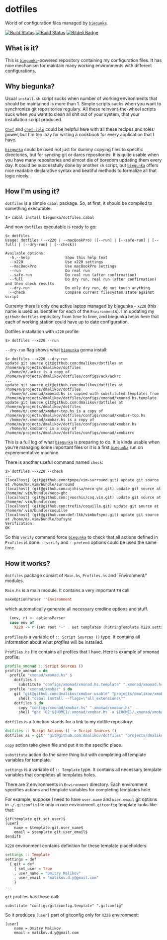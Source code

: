 # dotfiles

World of configuration files managed by [`biegunka`][biegunka].

[![Build Status](https://drone.io/github.com/dmalikov/dotfiles/status.png)](https://drone.io/github.com/dmalikov/dotfiles/latest)
[![Build Status](https://secure.travis-ci.org/dmalikov/dotfiles.png?branch=master)](http://travis-ci.org/dmalikov/dotfiles)
[![Bitdeli Badge](https://d2weczhvl823v0.cloudfront.net/dmalikov/dotfiles/trend.png)](https://bitdeli.com/free "Bitdeli Badge")

## What is it?

This is [`biegunka`][biegunka]-powered repository containing my configuration
files. It has nice mechanism for maintain many working environments with
different configurations.

## Why biegunka?

Usual `install.sh` script sucks when number of working environments that should
be maintained is more than 1. Simple scripts sucks when you want to synchronize
git repositories regulary. All these reinvent-the-wheel scripts suck when you
want to clean all shit out of your system, that your installation script
produced.

[`Chef`][chef] and
[`chef-solo`][chef-solo] could be helpful here
with all these recipes and roles power, but I'm too lazy for writing a cookbook
for every application that I have.

[`biegunka`][biegunka] could be used not just for dummy copying files to
specific directories, but for syncing git or darcs repositories. It is quite
usable when you have many repositories and almost die of boredom updating them
every day.  It could be successfully done by another `sh` script, but
[`biegunka`][biegunka] offers nice readable declarative syntax and beatiful
methods to formalize all that logic nicely.

## How I'm using it?

`dotfiles` is a simple `cabal` package. So, at first, it should be compiled to
something executable:

```
$> cabal install biegunka/dotfiles.cabal
```

And now `dotfiles` executable is ready to go:

```
$> dotfiles
Usage: dotfiles (--x220 | --macBookPro) ([--run] | [--safe-run] | [--full] | [--dry-run] | [--check])

Available options:
  -h,--help                Show this help text
  --x220                   Use x220 settings
  --macBookPro             Use macBookPro settings
  --run                    Do real run
  --safe-run               Do real run (after confirmation)
  --full                   Do dry run, real run (after confirmation) and then check results
  --dry-run                Do only dry run, do not touch anything
  --check                  Compare current filesystem state against script
```

Currenty there is only one active laptop managed by biegunka - `x220`
(this name is used as identifier for each of the `Environment`s). I'm
updating my `github:dotfiles` repository from time to time, and biegunka helps
here that each of working station could have up to date configuration.

Dotfiles installation with `x220` profile:

```
$> dotfiles --x220 --run
```

`--dry-run` flag shows what [`biegunka`][biegunka] gonna install:

```
$> dotfiles --x220 --dry-run
update git source git@github.com:dmalikov/dotfiles at /home/m/projects/dmalikov/dotfiles
  /home/m/.ackrc is a copy of /home/m/projects/dmalikov/dotfiles/configs/ack/ackrc
...
update git source git@github.com:dmalikov/dotfiles at /home/m/projects/dmalikov/dotfiles
  /home/m/.xmonad/xmonad.hs is copied with substituted templates from /home/m/projects/dmalikov/dotfiles/configs/xmonad/xmonad.hs.template
update git source git@github.com:dmalikov/dotfiles at /home/m/projects/dmalikov/dotfiles
  /home/m/.xmonad/xmobar-top.hs is a copy of /home/m/projects/dmalikov/dotfiles/configs/xmonad/xmobar-top.hs
  /home/m/.xmonad/xmobar.hs is a copy of /home/m/projects/dmalikov/dotfiles/configs/xmonad/xmobar.hs
  /home/m/.xmobarrc is a copy of /home/m/projects/dmalikov/dotfiles/configs/xmonad/xmobarrc

```
This is a full log of what [`biegunka`][biegunka] is preparing to do. It is
kinda usable when you're managing some important files or it is a first
[`biegunka`][biegunka] run on experementative machine.


There is another useful command named `check`:
```
$> dotfiles --x220 --check
...
[localhost] (git@github.com:tpope/vim-surround.git) update git source at /home/m/.vim/bundle/surround
[localhost] (git@github.com:ujihisa/neco-ghc.git) update git source at /home/m/.vim/bundle/neco-ghc
[localhost] (git@github.com:jvoorhis/coq.vim.git) update git source at /home/m/.vim/bundle/coq
[localhost] (git@github.com:trefis/coquille.git) update git source at /home/m/.vim/bundle/coquille
[localhost] (git@github.com:def-lkb/vimbufsync.git) update git source at /home/m/.vim/bundle/bufsync
Verification:
OK
```
So this `verify` command force [`biegunka`][biegunka] to check that all actions
defined in `Profiles` is done. `--verify` and `--pretend` options could be used
the same time.

## How it works?

`dotfiles` package consist of `Main.hs`, `Profiles.hs` and `Environment/'
modules.

`Main.hs` is a main module. It contains a very important `TH` call

```haskell
makeOptionParser ''Environment
```

which automatically generate all necessary cmdline options and stuff.

```haskell
  (env, r) <- optionsParser
  case env of
    X220 -> r (set root "~" . set templates (hStringTemplate X220.settings)) X220.profiles
```

`profiles` is a variable of `:: Script Sources ()` type. It contains all
information about what _profiles_ will be installed.

`Profiles.hs` file contains all profiles that I have. Here is example of xmonad
profile:

```haskell
profile_xmonad :: Script Sources ()
profile_xmonad = do
  profile "xmonad/xmonad.hs" $
    dotfiles $
      substitute "configs/xmonad/xmonad.hs.template" ".xmonad/xmonad.hs"
  profile "xmonad/xmobar" $ do
    git "git@github.com:dmalikov/xmobar-usable" "projects/dmalikov/xmobar-usable" $
      shell "cabal install --flags=\"all_extensions\""
    dotfiles $ do
      copy "configs/xmonad/xmobar.hs" ".xmonad/xmobar.hs"
      shell "ghc -O2 ${HOME}/.xmonad/xmobar.hs -o ${HOME}/.xmonad/xmobar -fforce-recomp"
```

`dotfiles` is a function stands for a link to my dotfile repository:

``` haskell
dotfiles :: Script Actions () -> Script Sources ()
dotfiles as = git' "git@github.com:dmalikov/dotfiles" "projects/dmalikov/dotfiles" $ def & actions .~ as
```

`copy` action take given file and put it to the specific place.

`substitute` action do the same thing but with completing all template
variables for template.

`settings` is a variable of `:: Template` type. It contains all necessary
template variables that completes all templates holes.

There are 2 environments in `Environment` directory. Each environment specifies
actions and template variables for completing templates hole.

For example, suppose I need to have `user.name` and `user.email` git options in
`~/.gitconfig` file only in one environment. `gitconfig` template looks like
that:

```
$if(template.git.set_user)$
[user]
    name = $template.git.user_name$
    email = $template.git.user_email$
$endif$
```

`X220` environment contains definition for these template placeholders:

```haskell
settings :: Template
settings = def
  { git = def
    { set_user = True
    , user_name = "Dmitry Malikov"
    , user_email = "malikov.d.y@gmail.com"
    }
...
```

`git` profiles has these call:

```
substitute "configs/git/config.template" ".gitconfig"
```

So it produces `[user]` part of gitconfig only for `X220` environment:

```
[user]
    name = Dmitry Malikov
    email = malikov.d.y@gmail.com
```

[biegunka]: https://github.com/biegunka
[chef]: https://github.com/opscode/chef
[chef-solo]: http://docs.opscode.com/chef_solo.html
